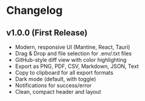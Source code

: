# Changelog

## v1.0.0 (First Release)

- Modern, responsive UI (Mantine, React, Tauri)
- Drag & Drop and file selection for .env/.txt files
- GitHub-style diff view with color highlighting
- Export as PNG, PDF, CSV, Markdown, JSON, Text
- Copy to clipboard for all export formats
- Dark mode (default, with toggle)
- Notifications for success/error
- Clean, compact header and layout 